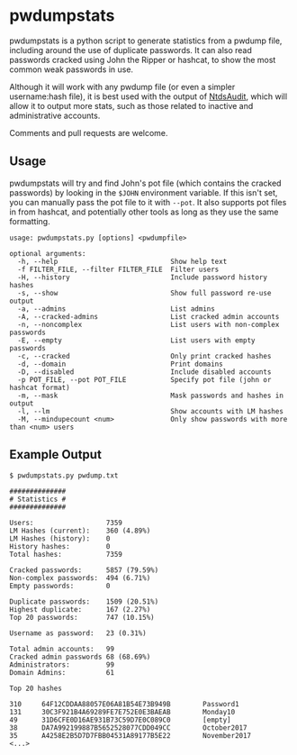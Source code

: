 # pwdumpstats
pwdumpstats is a python script to generate statistics from a pwdump file, including around the use of duplicate passwords. It can also read passwords cracked using John the Ripper or hashcat, to show the most common weak passwords in use.

Although it will work with any pwdump file (or even a simpler username:hash file), it is best used with the output of [NtdsAudit](https://github.com/Dionach/ntdsaudit), which will allow it to output more stats, such as those related to inactive and administrative accounts.

Comments and pull requests are welcome.

## Usage

pwdumpstats will try and find John's pot file (which contains the cracked passwords) by looking in the `$JOHN` environment variable. If this isn't set, you can manually pass the pot file to it with `--pot`. It also supports pot files in from hashcat, and potentially other tools as long as they use the same formatting.

```
usage: pwdumpstats.py [options] <pwdumpfile>

optional arguments:
  -h, --help                            Show help text
  -f FILTER_FILE, --filter FILTER_FILE  Filter users
  -H, --history                         Include password history hashes
  -s, --show                            Show full password re-use output
  -a, --admins                          List admins
  -A, --cracked-admins                  List cracked admin accounts
  -n, --noncomplex                      List users with non-complex passwords
  -E, --empty                           List users with empty passwords
  -c, --cracked                         Only print cracked hashes
  -d, --domain                          Print domains
  -D, --disabled                        Include disabled accounts
  -p POT_FILE, --pot POT_FILE           Specify pot file (john or hashcat format)
  -m, --mask                            Mask passwords and hashes in output
  -l, --lm                              Show accounts with LM hashes
  -M, --mindupecount <num>              Only show passwords with more than <num> users
```


## Example Output
```
$ pwdumpstats.py pwdump.txt

##############
# Statistics #
##############

Users:                  7359
LM Hashes (current):    360 (4.89%)
LM Hashes (history):    0
History hashes:         0
Total hashes:           7359

Cracked passwords:      5857 (79.59%)
Non-complex passwords:  494 (6.71%)
Empty passwords:        0

Duplicate passwords:    1509 (20.51%)
Highest duplicate:      167 (2.27%)
Top 20 passwords:       747 (10.15%)

Username as password:   23 (0.31%)

Total admin accounts:   99
Cracked admin passwords 68 (68.69%)
Administrators:         99
Domain Admins:          61

Top 20 hashes

310     64F12CDDAA88057E06A81B54E73B949B        Password1
131     30C3F921B4A69289FE7E752E0E3BAEAB        Monday10
49      31D6CFE0D16AE931B73C59D7E0C089C0        [empty]
38      DA7A992199887B5652528077CDD049CC        October2017
35      A4258E2B5D7D7FBB04531A89177B5E22        November2017
<...>
```
